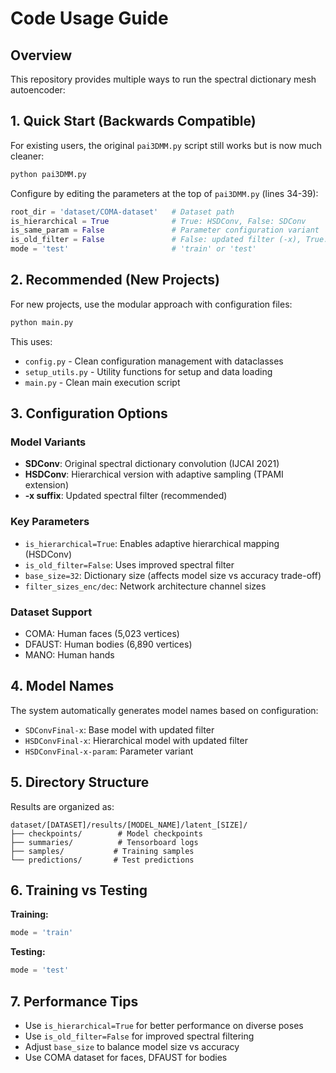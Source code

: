 # Code Usage Guide

## Overview

This repository provides multiple ways to run the spectral dictionary mesh autoencoder:

## 1. Quick Start (Backwards Compatible)

For existing users, the original `pai3DMM.py` script still works but is now much cleaner:

```bash
python pai3DMM.py
```

Configure by editing the parameters at the top of `pai3DMM.py` (lines 34-39):

```python
root_dir = 'dataset/COMA-dataset'   # Dataset path
is_hierarchical = True              # True: HSDConv, False: SDConv
is_same_param = False               # Parameter configuration variant
is_old_filter = False               # False: updated filter (-x), True: original
mode = 'test'                       # 'train' or 'test'
```

## 2. Recommended (New Projects)

For new projects, use the modular approach with configuration files:

```bash
python main.py
```

This uses:
- `config.py` - Clean configuration management with dataclasses
- `setup_utils.py` - Utility functions for setup and data loading
- `main.py` - Clean main execution script

## 3. Configuration Options

### Model Variants
- **SDConv**: Original spectral dictionary convolution (IJCAI 2021)
- **HSDConv**: Hierarchical version with adaptive sampling (TPAMI extension)
- **-x suffix**: Updated spectral filter (recommended)

### Key Parameters
- `is_hierarchical=True`: Enables adaptive hierarchical mapping (HSDConv)
- `is_old_filter=False`: Uses improved spectral filter
- `base_size=32`: Dictionary size (affects model size vs accuracy trade-off)
- `filter_sizes_enc/dec`: Network architecture channel sizes

### Dataset Support
- COMA: Human faces (5,023 vertices)
- DFAUST: Human bodies (6,890 vertices)  
- MANO: Human hands

## 4. Model Names

The system automatically generates model names based on configuration:
- `SDConvFinal-x`: Base model with updated filter
- `HSDConvFinal-x`: Hierarchical model with updated filter
- `HSDConvFinal-x-param`: Parameter variant

## 5. Directory Structure

Results are organized as:
```
dataset/[DATASET]/results/[MODEL_NAME]/latent_[SIZE]/
├── checkpoints/        # Model checkpoints
├── summaries/          # Tensorboard logs
├── samples/           # Training samples
└── predictions/       # Test predictions
```

## 6. Training vs Testing

**Training:**
```python
mode = 'train'
```

**Testing:**
```python
mode = 'test'
```

## 7. Performance Tips

- Use `is_hierarchical=True` for better performance on diverse poses
- Use `is_old_filter=False` for improved spectral filtering
- Adjust `base_size` to balance model size vs accuracy
- Use COMA dataset for faces, DFAUST for bodies